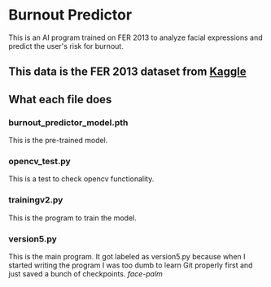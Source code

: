 # Burnout Predictor
This is an AI program trained on FER 2013 to analyze facial expressions and predict the user's risk for burnout.
## This data is the FER 2013 dataset from [Kaggle](https://www.kaggle.com/datasets/msambare/fer2013)
## What each file does
### burnout_predictor_model.pth
This is the pre-trained model.
### opencv_test.py
This is a test to check opencv functionality.
### trainingv2.py
This is the program to train the model.
### version5.py
This is the main program.
It got labeled as version5.py because when I started writing the program I was too dumb to learn Git properly first and just saved a bunch of checkpoints.
*face-palm* 
